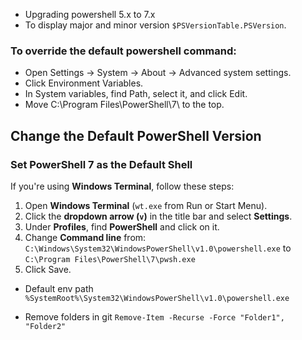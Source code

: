 - Upgrading powershell 5.x to 7.x
- To display major and minor version `$PSVersionTable.PSVersion`.
### To override the default powershell command:
- Open Settings → System → About → Advanced system settings.
- Click Environment Variables.
- In System variables, find Path, select it, and click Edit.
- Move C:\Program Files\PowerShell\7\ to the top.

## Change the Default PowerShell Version  

### Set PowerShell 7 as the Default Shell  

If you're using **Windows Terminal**, follow these steps:  

1. Open **Windows Terminal** (`wt.exe` from Run or Start Menu).  
2. Click the **dropdown arrow (`v`)** in the title bar and select **Settings**.  
3. Under **Profiles**, find **PowerShell** and click on it.  
4. Change **Command line** from: `C:\Windows\System32\WindowsPowerShell\v1.0\powershell.exe` to `C:\Program Files\PowerShell\7\pwsh.exe`
5. Click Save.
- Default env path `%SystemRoot%\System32\WindowsPowerShell\v1.0\powershell.exe`

- Remove folders in git `Remove-Item -Recurse -Force "Folder1", "Folder2"`
